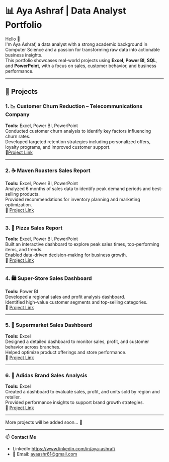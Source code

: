 # 📊 Aya Ashraf | Data Analyst Portfolio

Hello 👋  
I'm Aya Ashraf, a data analyst with a strong academic background in Computer Science and a passion for transforming raw data into actionable business insights.  
This portfolio showcases real-world projects using **Excel**, **Power BI**, **SQL**, and **PowerPoint**, with a focus on sales, customer behavior, and business performance.

---

## 💼 Projects

### 1. 📉 Customer Churn Reduction – Telecommunications Company  
**Tools:** Excel, Power BI, PowerPoint  
Conducted customer churn analysis to identify key factors influencing churn rates.  
Developed targeted retention strategies including personalized offers, loyalty programs, and improved customer support.  
🔗[Project Link](https://github.com/AYA-Ashraf-AbdelRahim/telecom-churn-analysis)

---

### 2. ☕ Maven Roasters Sales Report  
**Tools:** Excel, Power BI, PowerPoint  
Analyzed 6 months of sales data to identify peak demand periods and best-selling products.  
Provided recommendations for inventory planning and marketing optimization.  
🔗 [Project Link](https://github.com/AYA-Ashraf-AbdelRahim/maven-roasters-sales)

---

### 3. 🍕 Pizza Sales Report  
**Tools:** Excel, Power BI, PowerPoint  
Built an interactive dashboard to explore peak sales times, top-performing items, and trends.  
Enabled data-driven decision-making for business growth.  
🔗 [Project Link](https://github.com/AYA-Ashraf-AbdelRahim/pizza-sales-report)

---

### 4. 🛍️ Super-Store Sales Dashboard  
**Tools:** Power BI  
Developed a regional sales and profit analysis dashboard.  
Identified high-value customer segments and top-selling categories.  
🔗 [Project Link](https://github.com/AYA-Ashraf-AbdelRahim/super-store-sales-dashboard)

---

### 5. 🛒 Supermarket Sales Dashboard  
**Tools:** Excel  
Designed a detailed dashboard to monitor sales, profit, and customer behavior across branches.  
Helped optimize product offerings and store performance.  
🔗 [Project Link](https://github.com/ayaashraf/supermarket-dashboard)

---

### 6. 👟 Adidas Brand Sales Analysis  
**Tools:** Excel  
Created a dashboard to evaluate sales, profit, and units sold by region and retailer.  
Provided performance insights to support brand growth strategies.  
🔗 [Project Link](https://github.com/ayaashraf/adidas-sales)

---

More projects will be added soon... 🚀

---

📫 **Contact Me**  
- LinkedIn:https://www.linkedin.com/in/aya-ashraf/  
- 📧 Email: ayaashr61@gmail.com
